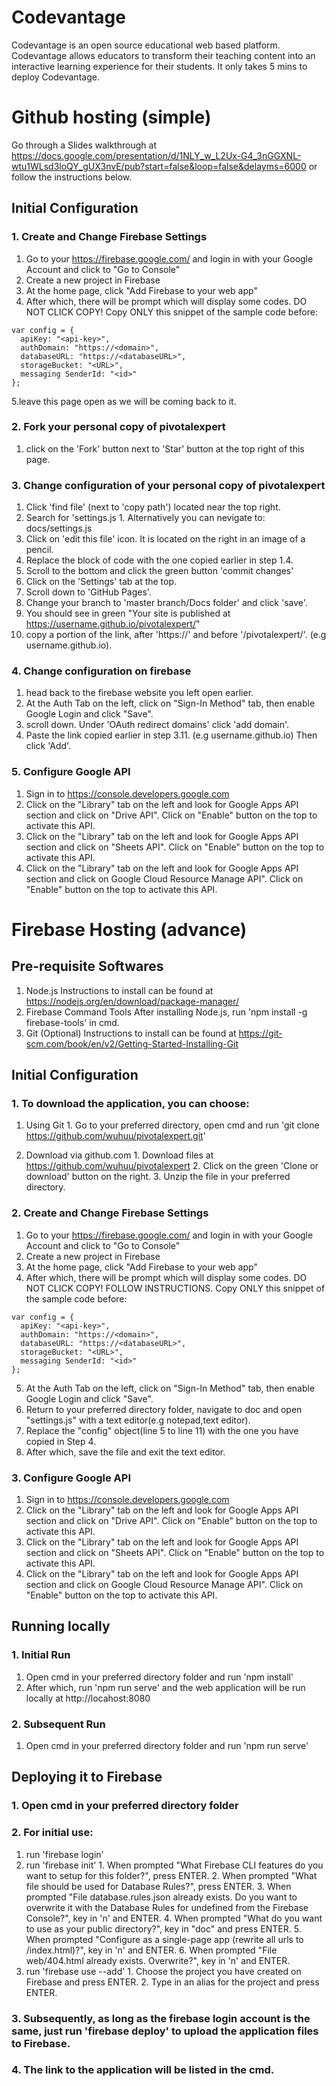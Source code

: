 # Codevantage
Codevantage is an open source educational web based platform. Codevantage allows educators to transform their teaching content into an interactive learning experience for their students. It only takes 5 mins to deploy Codevantage.

# Github hosting (simple)
Go through a Slides walkthrough at https://docs.google.com/presentation/d/1NLY_w_L2Ux-G4_3nGGXNL-wtu1WLsd3loQY_gUX3nvE/pub?start=false&loop=false&delayms=6000 or follow the instructions below.

## Initial Configuration

### 1. Create and Change Firebase Settings
  1. Go to your https://firebase.google.com/ and login in with your Google Account and click to "Go to Console"
  2. Create a new project in Firebase
  3. At the home page, click "Add Firebase to your web app"
  4. After which, there will be prompt which will display some codes. DO NOT CLICK COPY! Copy ONLY this snippet of the sample code before:
  ```
  var config = {
    apiKey: "<api-key>",
    authDomain: "https://<domain>",
    databaseURL: "https://<databaseURL>",
    storageBucket: "<URL>",
    messaging SenderId: "<id>"
  };
  ```
  5.leave this page open as we will be coming back to it.
  
### 2. Fork your personal copy of pivotalexpert
  1. click on the 'Fork' button next to 'Star' button at the top right of this page.
  
### 3. Change configuration of your personal copy of pivotalexpert
  1. Click 'find file' (next to 'copy path') located near the top right.
  2. Search for 'settings.js
    1. Alternatively you can nevigate to: docs/settings.js
  4. Click on 'edit this file' icon. It is located on the right in an image of a pencil.
  5. Replace the block of code with the one copied earlier in step 1.4.
  6. Scroll to the bottom and click the green button 'commit changes'
  7. Click on the 'Settings' tab at the top.
  8. Scroll down to 'GitHub Pages'.
  9. Change your branch to 'master branch/Docs folder' and click 'save'.
  10. You should see in green "Your site is published at https://username.github.io/pivotalexpert/"
  11. copy a portion of the link, after 'https://' and before '/pivotalexpert/'. (e.g username.github.io).
  
### 4. Change configuration on firebase
  1. head back to the firebase website you left open earlier.
  2. At the Auth Tab on the left, click on "Sign-In Method" tab, then enable Google Login and click "Save".
  3. scroll down. Under 'OAuth redirect domains' click 'add domain'.
  4. Paste the link copied earlier in step 3.11. (e.g username.github.io) Then click 'Add'.
  
### 5. Configure Google API
  1. Sign in to https://console.developers.google.com
  2. Click on the "Library" tab on the left and look for Google Apps API section and click on "Drive API". Click on "Enable" button on the top to activate this API.
  3. Click on the "Library" tab on the left and look for Google Apps API section and click on "Sheets API". Click on "Enable" button on the top to activate this API.
  4. Click on the "Library" tab on the left and look for Google Apps API section and click on Google Cloud Resource Manage API". Click on "Enable" button on the top to activate this API.

  

# Firebase Hosting (advance)
## Pre-requisite Softwares
1. Node.js
Instructions to install can be found at https://nodejs.org/en/download/package-manager/
2. Firebase Command Tools
After installing Node.js, run 'npm install -g firebase-tools' in cmd.
3. Git (Optional)
Instructions to install can be found at https://git-scm.com/book/en/v2/Getting-Started-Installing-Git

## Initial Configuration
### 1. To download the application, you can choose:
  1. Using Git
    1. Go to your preferred directory, open cmd and run 'git clone https://github.com/wuhuu/pivotalexpert.git'

  2. Download via github.com
    1. Download files at https://github.com/wuhuu/pivotalexpert
    2. Click on the green 'Clone or download' button on the right.
    3. Unzip the file in your preferred directory.

### 2. Create and Change Firebase Settings
  1. Go to your https://firebase.google.com/ and login in with your Google Account and click to "Go to Console"
  2. Create a new project in Firebase
  3. At the home page, click "Add Firebase to your web app"
  4. After which, there will be prompt which will display some codes. DO NOT CLICK COPY! FOLLOW INSTRUCTIONS. Copy ONLY this snippet of the sample code before:
  ```
  var config = {
    apiKey: "<api-key>",
    authDomain: "https://<domain>",
    databaseURL: "https://<databaseURL>",
    storageBucket: "<URL>",
    messaging SenderId: "<id>"
  };
  ```
  5. At the Auth Tab on the left, click on "Sign-In Method" tab, then enable Google Login and click "Save".
  6. Return to your preferred directory folder, navigate to doc and open "settings.js" with a text editor(e.g notepad,text editor).
  7. Replace the "config" object(line 5 to line 11) with the one you have copied in Step 4.
  8. After which, save the file and exit the text editor.

### 3. Configure Google API
  1. Sign in to https://console.developers.google.com
  2. Click on the "Library" tab on the left and look for Google Apps API section and click on "Drive API". Click on "Enable" button on the top to activate this API.
  3. Click on the "Library" tab on the left and look for Google Apps API section and click on "Sheets API". Click on "Enable" button on the top to activate this API.
  4. Click on the "Library" tab on the left and look for Google Apps API section and click on Google Cloud Resource Manage API". Click on "Enable" button on the top to activate this API.


## Running locally
### 1. Initial Run
  1. Open cmd in your preferred directory folder and run 'npm install'
  2. After which, run 'npm run serve' and the web application will be run locally at http://locahost:8080
### 2. Subsequent Run
  1. Open cmd in your preferred directory folder and run 'npm run serve'

## Deploying it to Firebase
### 1. Open cmd in your preferred directory folder 
### 2. For initial use:
  1. run 'firebase login'
  2. run 'firebase init'
    1. When prompted "What Firebase CLI features do you want to setup for this folder?", press ENTER.
    2. When prompted "What file should be used for Database Rules?", press ENTER.
    3. When prompted "File database.rules.json already exists. Do you want to overwrite it with the Database Rules for undefined from the Firebase Console?", key in 'n' and ENTER.
    4. When prompted "What do you want to use as your public directory?", key in "doc" and press ENTER.
    5. When prompted "Configure as a single-page app (rewrite all urls to /index.html)?", key in 'n' and ENTER.
    6. When prompted "File web/404.html already exists. Overwrite?", key in 'n' and ENTER.
  3. run 'firebase use --add'
    1. Choose the project you have created on Firebase and press ENTER.
    2. Type in an alias for the project and press ENTER.
### 3. Subsequently, as long as the firebase login account is the same, just run 'firebase deploy' to upload the application files to Firebase.
### 4. The link to the application will be listed in the cmd.
